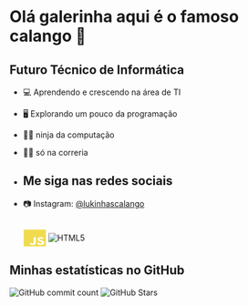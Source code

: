 # Olá galerinha aqui é o famoso calango 👋

## Futuro Técnico de Informática

- 💻 Aprendendo e crescendo na área de TI  
- 🖥️ Explorando um pouco da programação  
- 🐱‍👤 ninja da computação
- 👨‍🦽 só na correria

- ## Me siga nas redes sociais

- 📷 Instagram: [@lukinhascalango](https://www.instagram.com/lukinhascalango)


  <div style="display: inline_block"><br>
  <img align="center" alt="Rafa-Js" height="30" width="40" src="https://raw.githubusercontent.com/devicons/devicon/master/icons/javascript/javascript-plain.svg">
  <img align="center" src="https://cdn.jsdelivr.net/gh/devicons/devicon/icons/html5/html5-original.svg" alt="HTML5" width="40" height="30"/>
 </div>

 ## Minhas estatísticas no GitHub

![GitHub commit count](https://github-readme-stats.vercel.app/api?username=calango-007&show_icons=true&count_private=true&include_all_commits=true&hide=stars&theme=dark)
![GitHub Stars](https://github-readme-stats.vercel.app/api?username=calango-007&show_icons=true&hide=commits,prs,issues,contribs&count_private=true&theme=dark)

